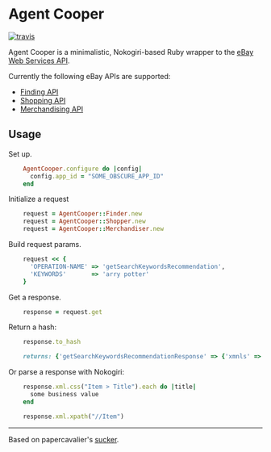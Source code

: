 Agent Cooper
======

[![travis](https://secure.travis-ci.org/rclosner/agent_cooper.png)](http://travis-ci.org/rclosner/agent_cooper)

Agent Cooper is a minimalistic, Nokogiri-based Ruby wrapper to the [eBay Web Services API](http://developer.ebay.com/).

Currently the following eBay APIs are supported:
  - [Finding API](http://developer.ebay.com/products/finding/)
  - [Shopping API](http://developer.ebay.com/products/shopping/)
  - [Merchandising API](http://developer.ebay.com/products/merchandising/)

Usage
-----
Set up.

```ruby
    AgentCooper.configure do |config|
      config.app_id = "SOME_OBSCURE_APP_ID"
    end
```

Initialize a request

```ruby
    request = AgentCooper::Finder.new
    request = AgentCooper::Shopper.new
    request = AgentCooper::Merchandiser.new
```
Build request params.

```ruby
    request << {
      'OPERATION-NAME' => 'getSearchKeywordsRecommendation',
      'KEYWORDS'       => 'arry potter'
    }
```

Get a response.

```ruby
    response = request.get
```

Return a hash:

```ruby
    response.to_hash

    returns: {'getSearchKeywordsRecommendationResponse' => {'xmnls' => 'http://www.ebay.com/marketplace/search/v1/services', 'ack' => 'Success', 'version' => '1.9.0', 'keywords' => 'harry potter'}}
```

Or parse a response with Nokogiri:

```ruby
    response.xml.css("Item > Title").each do |title|
      some business value
    end

    response.xml.xpath("//Item")
```
----

Based on papercavalier's [sucker](http://github.com/papercavalier/sucker).
